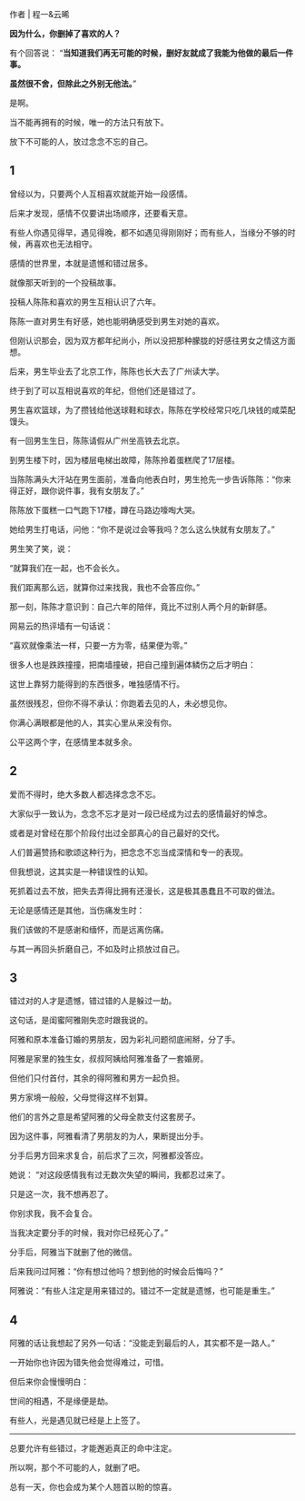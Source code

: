 作者 | 程一&云晞

**因为什么，你删掉了喜欢的人？**

有个回答说：
“**当知道我们再无可能的时候，删好友就成了我能为他做的最后一件事。**

**虽然很不舍，但除此之外别无他法。**”

是啊。

当不能再拥有的时候，唯一的方法只有放下。

放下不可能的人，放过念念不忘的自己。

## 1

曾经以为，只要两个人互相喜欢就能开始一段感情。

后来才发现，感情不仅要讲出场顺序，还要看天意。

有些人你遇见得早，遇见得晚，都不如遇见得刚刚好；而有些人，当缘分不够的时候，再喜欢也无法相守。

感情的世界里，本就是遗憾和错过居多。

就像那天听到的一个投稿故事。

投稿人陈陈和喜欢的男生互相认识了六年。

陈陈一直对男生有好感，她也能明确感受到男生对她的喜欢。

但刚认识那会，因为双方都年纪尚小，所以没把那种朦胧的好感往男女之情这方面想。

后来，男生毕业去了北京工作，陈陈也长大去了广州读大学。

终于到了可以互相说喜欢的年纪，但他们还是错过了。

男生喜欢篮球，为了攒钱给他送球鞋和球衣，陈陈在学校经常只吃几块钱的咸菜配馒头。

有一回男生生日，陈陈请假从广州坐高铁去北京。

到男生楼下时，因为楼层电梯出故障，陈陈拎着蛋糕爬了17层楼。

当陈陈满头大汗站在男生面前，准备向他表白时，男生抢先一步告诉陈陈：“你来得正好，跟你说件事，我有女朋友了。”

陈陈放下蛋糕一口气跑下17楼，蹲在马路边嚎啕大哭。

她给男生打电话，问他：“你不是说过会等我吗？怎么这么快就有女朋友了。”

男生笑了笑，说：

“就算我们在一起，也不会长久。

我们距离那么远，就算你过来找我，我也不会答应你。”

那一刻，陈陈才意识到：自己六年的陪伴，竟比不过别人两个月的新鲜感。

网易云的热评墙有一句话说：

“喜欢就像乘法一样，只要一方为零，结果便为零。”

很多人也是跌跌撞撞，把南墙撞破，把自己撞到遍体鳞伤之后才明白：

这世上靠努力能得到的东西很多，唯独感情不行。

虽然很残忍，但你不得不承认：你跑着去见的人，未必想见你。

你满心满眼都是他的人，其实心里从来没有你。

公平这两个字，在感情里本就多余。

## 2

爱而不得时，绝大多数人都选择念念不忘。

大家似乎一致认为，念念不忘才是对一段已经成为过去的感情最好的悼念。

或者是对曾经在那个阶段付出过全部真心的自己最好的交代。

人们普遍赞扬和歌颂这种行为，把念念不忘当成深情和专一的表现。

但我想说，这其实是一种错误性的认知。

死抓着过去不放，把失去弄得比拥有还漫长，这是极其愚蠢且不可取的做法。

无论是感情还是其他，当伤痛发生时：

我们该做的不是感谢和缅怀，而是远离伤痛。

与其一再回头折磨自己，不如及时止损放过自己。

## 3

错过对的人才是遗憾，错过错的人是躲过一劫。

这句话，是闺蜜阿雅刚失恋时跟我说的。

阿雅和原本准备订婚的男朋友，因为彩礼问题彻底闹掰，分了手。

阿雅是家里的独生女，叔叔阿姨给阿雅准备了一套婚房。

但他们只付首付，其余的得阿雅和男方一起负担。

男方家境一般般，父母觉得这样不划算。

他们的言外之意是希望阿雅的父母全款支付这套房子。

因为这件事，阿雅看清了男朋友的为人，果断提出分手。

分手后男方回来求复合，前后求了三次，阿雅都没答应。

她说：
“对这段感情我有过无数次失望的瞬间，我都忍过来了。

只是这一次，我不想再忍了。

你别求我，我不会复合。

当我决定要分手的时候，我对你已经死心了。”

分手后，阿雅当下就删了他的微信。

后来我问过阿雅：“你有想过他吗？想到他的时候会后悔吗？”

阿雅说：“有些人注定是用来错过的。错过不一定就是遗憾，也可能是重生。”

## 4

阿雅的话让我想起了另外一句话：“没能走到最后的人，其实都不是一路人。”

一开始你也许因为错失他会觉得难过，可惜。

但后来你会慢慢明白：

世间的相遇，不是缘便是劫。

有些人，光是遇见就已经是上上签了。

* * *

总要允许有些错过，才能邂逅真正的命中注定。

所以啊，那个不可能的人，就删了吧。

总有一天，你也会成为某个人翘首以盼的惊喜。